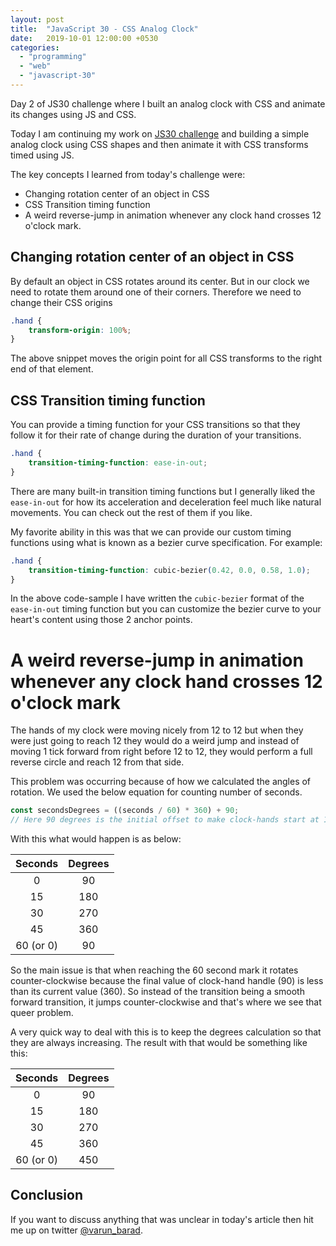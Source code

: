 ```yaml
---
layout: post
title:  "JavaScript 30 - CSS Analog Clock"
date:   2019-10-01 12:00:00 +0530
categories:
  - "programming"
  - "web"
  - "javascript-30"
---
```


Day 2 of JS30 challenge where I built an analog clock with CSS and animate its changes using JS and CSS. 

<!-- end excerpt -->

Today I am continuing my work on [JS30 challenge][js-30-website] and building a simple analog clock using CSS shapes and then animate it with CSS transforms timed using JS.

The key concepts I learned from today's challenge were:

- Changing rotation center of an object in CSS
- CSS Transition timing function
- A weird reverse-jump in animation whenever any clock hand crosses 12 o'clock mark.

## Changing rotation center of an object in CSS

By default an object in CSS rotates around its center. But in our clock we need to rotate them around one of their corners. Therefore we need to change their CSS origins

```css
.hand {
    transform-origin: 100%;
}
```

The above snippet moves the origin point for all CSS transforms to the right end of that element.

## CSS Transition timing function

You can provide a timing function for your CSS transitions so that they follow it for their rate of change during the duration of your transitions.

```css
.hand {
    transition-timing-function: ease-in-out;
}
```

There are many built-in transition timing functions but I generally liked the `ease-in-out` for how its acceleration and deceleration feel much like natural movements. You can check out the rest of them if you like.

My favorite ability in this was that we can provide our custom timing functions using what is known as a bezier curve specification. For example:

```css
.hand {
    transition-timing-function: cubic-bezier(0.42, 0.0, 0.58, 1.0);
}
```

In the above code-sample I have written the `cubic-bezier` format of the `ease-in-out` timing function but you can customize the bezier curve to your heart's content using those 2 anchor points.

# A weird reverse-jump in animation whenever any clock hand crosses 12 o'clock mark

The hands of my clock were moving nicely from 12 to 12 but when they were just going to reach 12 they would do a weird jump and instead of moving 1 tick forward from right before 12 to 12, they would perform a full reverse circle and reach 12 from that side.

This problem was occurring because of how we calculated the angles of rotation. We used the below equation for counting number of seconds.

```javascript
const secondsDegrees = ((seconds / 60) * 360) + 90;
// Here 90 degrees is the initial offset to make clock-hands start at 12
```

With this what would happen is as below:

| Seconds   | Degrees |
|:---------:|:-------:|
| 0         | 90      |
| 15        | 180     |
| 30        | 270     |
| 45        | 360     |
| 60 (or 0) | 90      |

So the main issue is that when reaching the 60 second mark it rotates counter-clockwise because the final value of clock-hand handle (90) is less than its current value (360). So instead of the transition being a smooth forward transition, it jumps counter-clockwise and that's where we see that queer problem.

A very quick way to deal with this is to keep the degrees calculation so that they are always increasing. The result with that would be something like this:

| Seconds   | Degrees  |
|:---------:|:--------:|
| 0         | 90       |
| 15        | 180      |
| 30        | 270      |
| 45        | 360      |
| 60 (or 0) | 450      |

## Conclusion

If you want to discuss anything that was unclear in today's article then hit me up on twitter [@varun_barad][varun-twitter].

[js-30-website]: https://javascript30.com
[varun-twitter]: https://twitter.com/varun_barad
